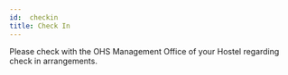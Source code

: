 ```yaml
--- 
id:  checkin
title: Check In
---
```



Please check with the OHS Management Office of your Hostel regarding check in arrangements.
